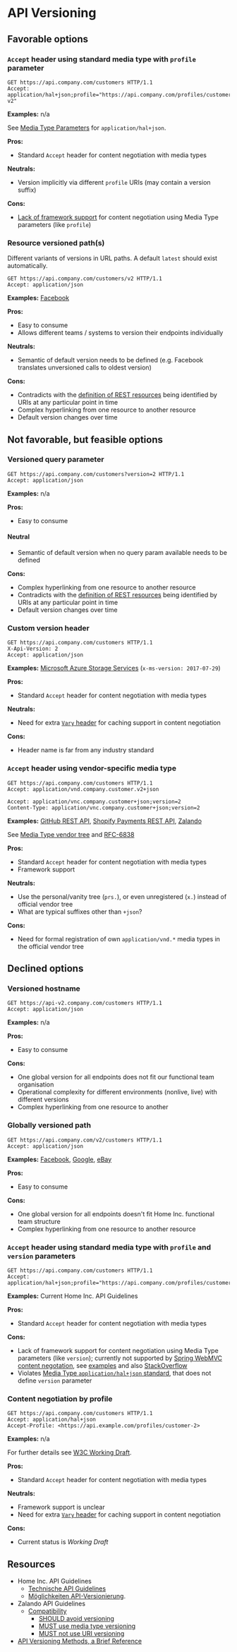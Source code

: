 # API Versioning

## Favorable options

### `Accept` header using standard media type with `profile` parameter

```http
GET https://api.company.com/customers HTTP/1.1
Accept: application/hal+json;profile="https://api.company.com/profiles/customer-v2"
```

**Examples:** n/a

See [Media Type Parameters](https://tools.ietf.org/html/draft-kelly-json-hal-08#page-8) for `application/hal+json`.

**Pros:**

- Standard `Accept` header for content negotiation with media types

**Neutrals:**

- Version implicitly via different `profile` URIs (may contain a version suffix)

**Cons:**

- [Lack of framework support](https://github.com/jensfischer1515/rest-api-incubator/commit/f4758803523df4af408f62d1823185ef23b989ce) for content negotiation using Media Type parameters (like `profile`)

### Resource versioned path(s)

Different variants of versions in URL paths. A default `latest` should exist automatically.

```http
GET https://api.company.com/customers/v2 HTTP/1.1
Accept: application/json
```

**Examples:** [Facebook](https://developers.facebook.com/docs/apps/versions)

**Pros:**

- Easy to consume
- Allows different teams / systems to version their endpoints individually

**Neutrals:**

- Semantic of default version needs to be defined (e.g. Facebook translates unversioned calls to oldest version)

**Cons:**

- Contradicts with the [definition of REST resources](https://www.ics.uci.edu/~fielding/pubs/dissertation/rest_arch_style.htm#sec_5_2_1_1) being identified by URIs at any particular point in time
- Complex hyperlinking from one resource to another resource
- Default version changes over time

## Not favorable, but feasible options

### Versioned query parameter

```http
GET https://api.company.com/customers?version=2 HTTP/1.1
Accept: application/json
```

**Examples:** n/a

**Pros:**

- Easy to consume

#### Neutral

- Semantic of default version when no query param available needs to be defined

**Cons:**

- Complex hyperlinking from one resource to another resource
- Contradicts with the [definition of REST resources](https://www.ics.uci.edu/~fielding/pubs/dissertation/rest_arch_style.htm#sec_5_2_1_1) being identified by URIs at any particular point in time
- Default version changes over time

### Custom version header

```http
GET https://api.company.com/customers HTTP/1.1
X-Api-Version: 2
Accept: application/json
```

**Examples:** [Microsoft Azure Storage Services](https://docs.microsoft.com/en-us/rest/api/storageservices/Versioning-for-the-Azure-Storage-Services) (`x-ms-version: 2017-07-29`)

**Pros:**

- Standard `Accept` header for content negotiation with media types

**Neutrals:**

- Need for extra [`Vary` header](https://developer.mozilla.org/en-US/docs/Web/HTTP/Headers/Vary) for caching support in content negotiation

**Cons:**

- Header name is far from any industry standard

### `Accept` header using vendor-specific media type

```http
GET https://api.company.com/customers HTTP/1.1
Accept: application/vnd.company.customer.v2+json
```

```http
Accept: application/vnc.company.customer+json;version=2
Content-Type: application/vnc.company.customer+json;version=2
```

**Examples:** [GitHub REST API](https://developer.github.com/v3/media/#request-specific-version), [Shopify Payments REST API](https://shopify.dev/docs/admin-api/rest/reference/shopify_payments#versioning-of-the-shopify-payments-api), [Zalando](https://opensource.zalando.com/restful-api-guidelines/#114)

See [Media Type vendor tree](https://en.wikipedia.org/wiki/Media_type#Vendor_tree) and [RFC-6838](https://tools.ietf.org/html/rfc6838#section-3.2)

**Pros:**

- Standard `Accept` header for content negotiation with media types
- Framework support

**Neutrals:**

- Use the personal/vanity tree (`prs.`), or even unregistered (`x.`) instead of official vendor tree
- What are typical suffixes other than `+json`?

**Cons:**

- Need for formal registration of own `application/vnd.*` media types in the official vendor tree

## Declined options

### Versioned hostname

```http
GET https://api-v2.company.com/customers HTTP/1.1
Accept: application/json
```

**Examples:** n/a

**Pros:**

- Easy to consume

**Cons:**

- One global version for all endpoints does not fit our functional team organisation
- Operational complexity for different environments (nonlive, live) with different versions
- Complex hyperlinking from one resource to another

### Globally versioned path

```http
GET https://api.company.com/v2/customers HTTP/1.1
Accept: application/json
```

**Examples:** [Facebook](https://developers.facebook.com/docs/apps/versions), [Google](https://cloud.google.com/blog/products/gcp/versioning-apis-at-google), [eBay](https://developer.ebay.com/api-docs/static/versioning.html)

**Pros:**

- Easy to consume

**Cons:**

- One global version for all endpoints doesn't fit Home Inc. functional team structure
- Complex hyperlinking from one resource to another resource

### `Accept` header using standard media type with `profile` and `version` parameters

```http
GET https://api.company.com/customers HTTP/1.1
Accept: application/hal+json;profile="https://api.company.com/profiles/customer";version=2
```

**Examples:** Current Home Inc. API Guidelines

**Pros:**

- Standard `Accept` header for content negotiation with media types

**Cons:**

- Lack of framework support for content negotiation using Media Type parameters (like `version`); currently not supported by [Spring WebMVC content negotation](https://docs.spring.io/spring/docs/current/spring-framework-reference/web.html#mvc-multiple-representations), see [examples](https://github.com/jensfischer1515/rest-api-incubator#content-negotiation) and also [StackOverflow](https://stackoverflow.com/questions/32071006/does-http-content-negotiation-respect-media-type-parameters)
- Violates [Media Type `application/hal+json` standard](https://tools.ietf.org/html/draft-kelly-json-hal-08#page-8), that does not define `version` parameter

### Content negotiation by profile

```http
GET https://api.company.com/customers HTTP/1.1
Accept: application/hal+json
Accept-Profile: <https://api.example.com/profiles/customer-2>
```

**Examples:** n/a

For further details see [W3C Working Draft](https://www.w3.org/TR/dx-prof-conneg/).

**Pros:**

- Standard `Accept` header for content negotiation with media types

**Neutrals:**

- Framework support is unclear
- Need for extra [`Vary` header](https://developer.mozilla.org/en-US/docs/Web/HTTP/Headers/Vary) for caching support in content negotiation

**Cons:**

- Current status is _Working Draft_

## Resources

- Home Inc. API Guidelines
  - [Technische API Guidelines](https://confluence.companyname.de/display/API/Technische+API+Guidelines#TechnischeAPIGuidelines-VersionierungundKompabilit%C3%A4t)
  - [Möglichkeiten API-Versionierung](https://confluence.companyname.de/pages/viewpage.action?pageId=213378715).
- Zalando API Guidelines
  - [Compatibility](https://opensource.zalando.com/restful-api-guidelines/#compatibility)
    - [SHOULD avoid versioning](https://opensource.zalando.com/restful-api-guidelines/#113)
    - [MUST use media type versioning](https://opensource.zalando.com/restful-api-guidelines/#114)
    - [MUST not use URI versioning](https://opensource.zalando.com/restful-api-guidelines/#115)
- [API Versioning Methods, a Brief Reference](https://dzone.com/articles/api-versioning-methods-a-brief-reference)

